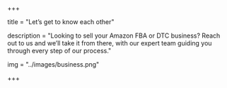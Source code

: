 +++

title = "Let’s get to know each other"

description = "Looking to sell your Amazon FBA or DTC business? Reach out to us and we’ll take it from there, with our expert team guiding you through every step of our process."

img = "../images/business.png"



+++

